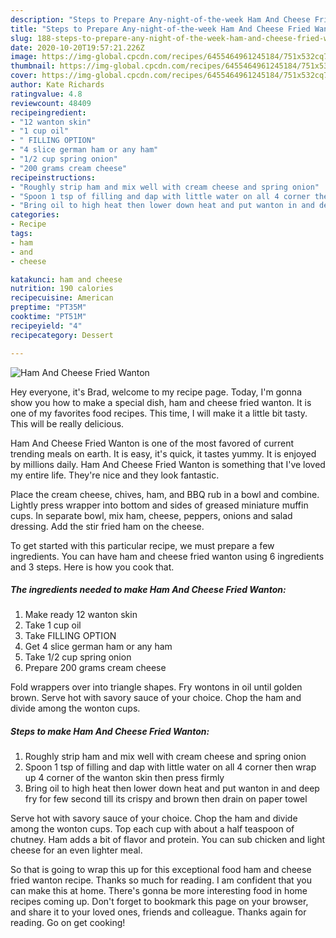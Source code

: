 ```yaml
---
description: "Steps to Prepare Any-night-of-the-week Ham And Cheese Fried Wanton"
title: "Steps to Prepare Any-night-of-the-week Ham And Cheese Fried Wanton"
slug: 188-steps-to-prepare-any-night-of-the-week-ham-and-cheese-fried-wanton
date: 2020-10-20T19:57:21.226Z
image: https://img-global.cpcdn.com/recipes/6455464961245184/751x532cq70/ham-and-cheese-fried-wanton-recipe-main-photo.jpg
thumbnail: https://img-global.cpcdn.com/recipes/6455464961245184/751x532cq70/ham-and-cheese-fried-wanton-recipe-main-photo.jpg
cover: https://img-global.cpcdn.com/recipes/6455464961245184/751x532cq70/ham-and-cheese-fried-wanton-recipe-main-photo.jpg
author: Kate Richards
ratingvalue: 4.8
reviewcount: 48409
recipeingredient:
- "12 wanton skin"
- "1 cup oil"
- " FILLING OPTION"
- "4 slice german ham or any ham"
- "1/2 cup spring onion"
- "200 grams cream cheese"
recipeinstructions:
- "Roughly strip ham and mix well with cream cheese and spring onion"
- "Spoon 1 tsp of filling and dap with little water on all 4 corner then wrap up 4 corner of the wanton skin then press firmly"
- "Bring oil to high heat then lower down heat and put wanton in and deep fry for few second till its crispy and brown then drain on paper towel"
categories:
- Recipe
tags:
- ham
- and
- cheese

katakunci: ham and cheese 
nutrition: 190 calories
recipecuisine: American
preptime: "PT35M"
cooktime: "PT51M"
recipeyield: "4"
recipecategory: Dessert

---
```



![Ham And Cheese Fried Wanton](https://img-global.cpcdn.com/recipes/6455464961245184/751x532cq70/ham-and-cheese-fried-wanton-recipe-main-photo.jpg)

Hey everyone, it's Brad, welcome to my recipe page. Today, I'm gonna show you how to make a special dish, ham and cheese fried wanton. It is one of my favorites food recipes. This time, I will make it a little bit tasty. This will be really delicious.

Ham And Cheese Fried Wanton is one of the most favored of current trending meals on earth. It is easy, it's quick, it tastes yummy. It is enjoyed by millions daily. Ham And Cheese Fried Wanton is something that I've loved my entire life. They're nice and they look fantastic.

Place the cream cheese, chives, ham, and BBQ rub in a bowl and combine. Lightly press wrapper into bottom and sides of greased miniature muffin cups. In separate bowl, mix ham, cheese, peppers, onions and salad dressing. Add the stir fried ham on the cheese.


To get started with this particular recipe, we must prepare a few ingredients. You can have ham and cheese fried wanton using 6 ingredients and 3 steps. Here is how you cook that.

<!--inarticleads1-->

##### The ingredients needed to make Ham And Cheese Fried Wanton:

1. Make ready 12 wanton skin
1. Take 1 cup oil
1. Take  FILLING OPTION
1. Get 4 slice german ham or any ham
1. Take 1/2 cup spring onion
1. Prepare 200 grams cream cheese


Fold wrappers over into triangle shapes. Fry wontons in oil until golden brown. Serve hot with savory sauce of your choice. Chop the ham and divide among the wonton cups. 

<!--inarticleads2-->

##### Steps to make Ham And Cheese Fried Wanton:

1. Roughly strip ham and mix well with cream cheese and spring onion
1. Spoon 1 tsp of filling and dap with little water on all 4 corner then wrap up 4 corner of the wanton skin then press firmly
1. Bring oil to high heat then lower down heat and put wanton in and deep fry for few second till its crispy and brown then drain on paper towel


Serve hot with savory sauce of your choice. Chop the ham and divide among the wonton cups. Top each cup with about a half teaspoon of chutney. Ham adds a bit of flavor and protein. You can sub chicken and light cheese for an even lighter meal. 

So that is going to wrap this up for this exceptional food ham and cheese fried wanton recipe. Thanks so much for reading. I am confident that you can make this at home. There's gonna be more interesting food in home recipes coming up. Don't forget to bookmark this page on your browser, and share it to your loved ones, friends and colleague. Thanks again for reading. Go on get cooking!
